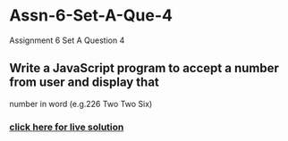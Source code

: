 # Assn-6-Set-A-Que-4
Assignment 6 Set A Question 4
## Write a JavaScript program to accept a number from user and display that
number in word (e.g.226 Two Two Six)
### [click here for live solution]()

